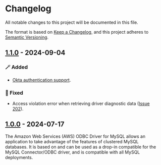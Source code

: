 # Changelog
All notable changes to this project will be documented in this file.

The format is based on [Keep a Changelog](https://keepachangelog.com/en/1.0.0/), and this project adheres to [Semantic Versioning](https://semver.org/#semantic-versioning-200).

## [1.1.0] - 2024-09-04
### :magic_wand: Added
- [Okta authentication support](./docs/using-the-aws-driver/OktaAuthentication.md).

### :bug: Fixed
- Access violation error when retrieving driver diagnostic data ([Issue 202](https://github.com/aws/aws-mysql-odbc/issues/202)).

## [1.0.0] - 2024-07-17
The Amazon Web Services (AWS) ODBC Driver for MySQL allows an application to take advantage of the features of clustered MySQL databases. It is based on and can be used as a drop-in compatible for the MySQL Connector/ODBC driver, and is compatible with all MySQL deployments.

[1.1.0]: https://github.com/aws/aws-mysql-odbc/compare/1.0.0...1.1.0
[1.0.0]: https://github.com/aws/aws-mysql-odbc/releases/tag/1.0.0
